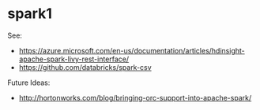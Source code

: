 # spark1

See:

* https://azure.microsoft.com/en-us/documentation/articles/hdinsight-apache-spark-livy-rest-interface/
* https://github.com/databricks/spark-csv


Future Ideas:

* http://hortonworks.com/blog/bringing-orc-support-into-apache-spark/

